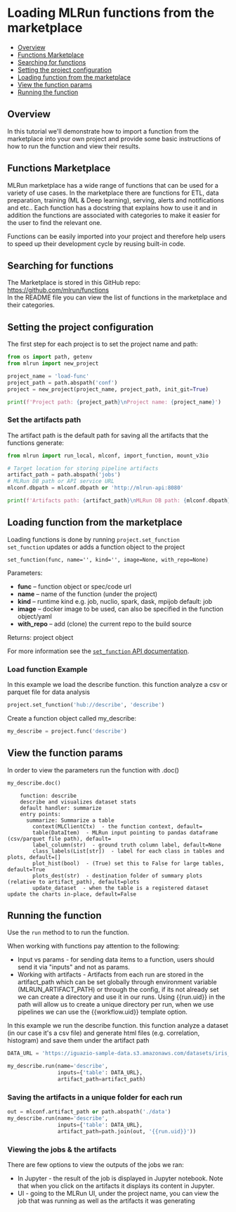 # Loading MLRun functions from the marketplace  <!-- omit in toc -->

- [Overview](#overview)
- [Functions Marketplace](#functions-marketplace)
- [Searching for functions](#searching-for-functions)
- [Setting the project configuration](#setting-the-project-configuration)
- [Loading function from the marketplace](#loading-function-from-the-marketplace)
- [View the function params](#view-the-function-params)
- [Running the function](#running-the-function)

## Overview

In this tutorial we'll demonstrate how to import a function from the marketplace into your own project and provide some basic instructions of how to run the function and view their results.

## Functions Marketplace

MLRun marketplace has a wide range of functions that can be used for a variety of use cases.
In the marketplace there are functions for ETL, data preparation, training (ML & Deep learning), serving, alerts and notifications and etc..
Each function has a docstring that explains how to use it and in addition the functions are associated with categories to make it easier for the user to find the relevant one.

Functions can be easily imported into your project and therefore help users to speed up their development cycle by reusing built-in code.

## Searching for functions

The Marketplace is stored in this GitHub repo: <https://github.com/mlrun/functions> <br>
In the README file you can view the list of functions in the marketplace and their categories.

## Setting the project configuration

The first step for each project is to set the project name and path:

```python
from os import path, getenv
from mlrun import new_project

project_name = 'load-func'
project_path = path.abspath('conf')
project = new_project(project_name, project_path, init_git=True)

print(f'Project path: {project_path}\nProject name: {project_name}')
```

### Set the artifacts path  <!-- omit in toc -->

The artifact path is the default path for saving all the artifacts that the functions generate:

```python
from mlrun import run_local, mlconf, import_function, mount_v3io

# Target location for storing pipeline artifacts
artifact_path = path.abspath('jobs')
# MLRun DB path or API service URL
mlconf.dbpath = mlconf.dbpath or 'http://mlrun-api:8080'

print(f'Artifacts path: {artifact_path}\nMLRun DB path: {mlconf.dbpath}')
```

## Loading function from the marketplace

Loading functions is done by running `project.set_function` <br>
`set_function` updates or adds a function object to the project

`set_function(func, name='', kind='', image=None, with_repo=None)`

Parameters:

- **func** – function object or spec/code url
- **name** – name of the function (under the project)
- **kind** – runtime kind e.g. job, nuclio, spark, dask, mpijob default: job
- **image** – docker image to be used, can also be specified in the function object/yaml
- **with_repo** – add (clone) the current repo to the build source

Returns: project object

For more information see the [`set_function` API documentation](api/mlrun.projects.html#mlrun.projects.MlrunProject.set_function).

### Load function Example  <!-- omit in toc -->

In this example we load the describe function. this function analyze a csv or parquet file for data analysis

```python
project.set_function('hub://describe', 'describe')
```

Create a function object called my_describe:

```python
my_describe = project.func('describe')
```

## View the function params

In order to view the parameters run the function with .doc()

```python
my_describe.doc()
```

``` text
    function: describe
    describe and visualizes dataset stats
    default handler: summarize
    entry points:
      summarize: Summarize a table
        context(MLClientCtx)  - the function context, default=
        table(DataItem)  - MLRun input pointing to pandas dataframe (csv/parquet file path), default=
        label_column(str)  - ground truth column label, default=None
        class_labels(List[str])  - label for each class in tables and plots, default=[]
        plot_hist(bool)  - (True) set this to False for large tables, default=True
        plots_dest(str)  - destination folder of summary plots (relative to artifact_path), default=plots
        update_dataset  - when the table is a registered dataset update the charts in-place, default=False
```

## Running the function

Use the `run` method to to run the function.

When working with functions pay attention to the following:

- Input vs params - for sending data items to a function, users should send it via "inputs" and not as params.
- Working with artifacts - Artifacts from each run are stored in the artifact_path which can be set globally through environment variable (MLRUN_ARTIFACT_PATH) or through the config, if its not already set we can create a directory and use it in our runs. Using {{run.uid}} in the path will allow us to create a unique directory per run, when we use pipelines we can use the {{workflow.uid}} template option.

In this example we run the describe function. this function analyze a dataset (in our case it's a csv file) and generate html files (e.g. correlation, histogram) and save them under the artifact path

```python
DATA_URL = 'https://iguazio-sample-data.s3.amazonaws.com/datasets/iris_dataset.csv'

my_describe.run(name='describe',
                inputs={'table': DATA_URL},
                artifact_path=artifact_path)
```

### Saving the artifacts in a unique folder for each run  <!-- omit in toc -->

```python
out = mlconf.artifact_path or path.abspath('./data')
my_describe.run(name='describe',
                inputs={'table': DATA_URL},
                artifact_path=path.join(out, '{{run.uid}}'))
```

### Viewing the jobs & the artifacts  <!-- omit in toc -->

There are few options to view the outputs of the jobs we ran:

- In Jupyter - the result of the job is displayed in Jupyter notebook. Note that when you click on the artifacts it displays its content in Jupyter.
- UI - going to the MLRun UI, under the project name, you can view the job that was running as well as the artifacts it was generating

